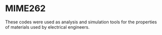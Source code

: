 # MIME262
These codes were used as analysis and simulation tools for the properties of materials used by electrical engineers.  
